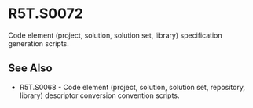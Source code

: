 # R5T.S0072
Code element (project, solution, solution set, library) specification generation scripts.


## See Also

* R5T.S0068 - Code element (project, solution, solution set, repository, library) descriptor conversion convention scripts.